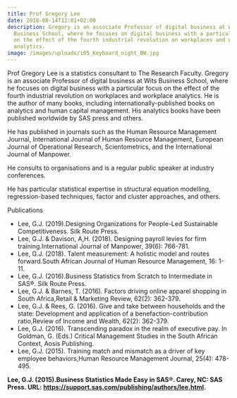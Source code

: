 ```yaml
---
title: Prof Gregory Lee
date: 2018-08-14T12:01+02:00
description: Gregory is an associate Professor of digital business at Wits
  Business School, where he focuses on digital business with a particular focus
  on the effect of the fourth industrial revolution on workplaces and workplace
  analytics.
image: /images/uploads/i05_Keyboard_night_BW.jpg
---
```

Prof Gregory Lee is a statistics consultant to The Research Faculty. Gregory is an associate Professor of digital business at Wits Business School, where he focuses on digital business with a particular focus on the effect of the fourth industrial revolution on workplaces and workplace analytics. He is the author of many books, including internationally-published books on analytics and human capital management. His analytics books have been published worldwide by SAS press and others.

He has published in journals such as the Human Resource Management Journal, International Journal of Human Resource Management, European Journal of Operational Research, Scientometrics, and the International Journal of Manpower.

He consults to organisations and is a regular public speaker at industry conferences.

He has particular statistical expertise in structural equation modelling, regression-based techniques, factor and cluster approaches, and others.

Publications

* Lee, G.J. (2019).Designing Organizations for People-Led Sustainable Competitiveness. Silk Route Press.
* Lee, G.J. & Davison, A,H. (2018). Designing payroll levies for firm training.International Journal of Manpower, 39(6): 766-781.
* Lee, G.J. (2018). Talent measurement: A holistic model and routes forward.South African Journal of Human Resource Management, 16: 1-11.
* Lee, G.J. (2016).Business Statistics from Scratch to Intermediate in SAS®. Silk Route Press.
* Lee, G.J. & Barnes, T. (2016). Factors driving online apparel shopping in South Africa,Retail & Marketing Review, 62(2): 362-379.
* Lee, G.J. & Rees, G. (2016). Give and take between households and the state: Development and application of a benefaction-contribution ratio,Review of Income and Wealth, 62(2): 362-379.
* Lee, G.J. (2016). Transcending paradox in the realm of executive pay. In Goldman, G. (Eds.) Critical Management Studies in the South African Context, Aosis Publishing.
* Lee, G.J. (2015). Training match and mismatch as a driver of key employee behaviors,Human Resource Management Journal, 25(4): 478-495.

**Lee, G.J. (2015).Business Statistics Made Easy in SAS®. Carey, NC: SAS Press. URL: https://support.sas.com/publishing/authors/lee.html.**